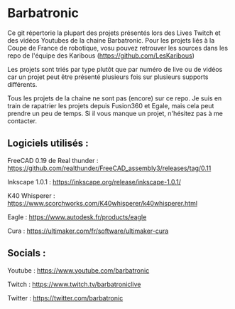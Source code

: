 # Barbatronic

Ce git répertorie la plupart des projets présentés lors des Lives Twitch et des vidéos Youtubes de la chaine Barbatronic. Pour les projets liés à la Coupe de France de robotique, vosu pouvez retrouver les sources dans les repo de l'équipe des Karibous (https://github.com/LesKaribous)

Les projets sont triés par type plutôt que par numéro de live ou de vidéos car un projet peut être présenté plusieurs fois sur plusieurs supports différents.

Tous les projets de la chaine ne sont pas (encore) sur ce repo. Je suis en train de rapatrier les projets depuis Fusion360 et Egale, mais cela peut prendre un peu de temps. Si il vous manque un projet, n'hésitez pas à me contacter.

## Logiciels utilisés :

FreeCAD 0.19 de Real thunder : https://github.com/realthunder/FreeCAD_assembly3/releases/tag/0.11

Inkscape 1.0.1 : https://inkscape.org/release/inkscape-1.0.1/

K40 Whisperer : https://www.scorchworks.com/K40whisperer/k40whisperer.html

Eagle : https://www.autodesk.fr/products/eagle

Cura : https://ultimaker.com/fr/software/ultimaker-cura

## Socials :

Youtube   : https://www.youtube.com/barbatronic

Twitch    : https://www.twitch.tv/barbatroniclive

Twitter   : https://twitter.com/barbatronic
